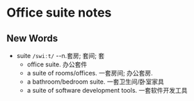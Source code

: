 # Office suite notes

## New Words

- suite `/swiːt/` --n.套房; 套间; 套
    + office suite. 办公套件
    + a suite of rooms/offices. 一套房间; 办公套房.
    + a bathroom/bedroom suite. 一套卫生间/卧室家具
    + a suite of software development tools. 一套软件开发工具
